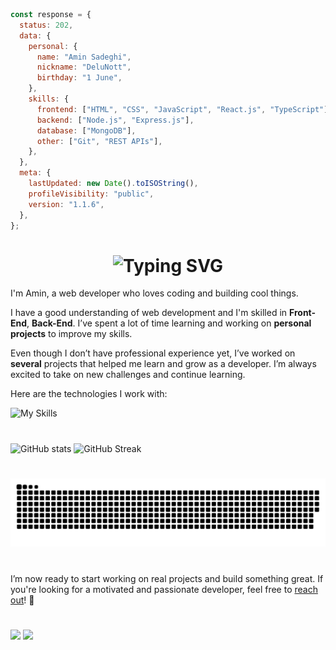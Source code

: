 ```js
const response = {
  status: 202,
  data: {
    personal: {
      name: "Amin Sadeghi",
      nickname: "DeluNott",
      birthday: "1 June",
    },
    skills: {
      frontend: ["HTML", "CSS", "JavaScript", "React.js", "TypeScript"],
      backend: ["Node.js", "Express.js"],
      database: ["MongoDB"],
      other: ["Git", "REST APIs"],
    },
  },
  meta: {
    lastUpdated: new Date().toISOString(),
    profileVisibility: "public",
    version: "1.1.6",
  },
};
```

## <h1 align="center"><img src="https://readme-typing-svg.demolab.com?font=Jetbrains+Mono&size=35&duration=3000&pause=1000&color=A4E3F8&center=true&vCenter=true&width=1000&height=40&lines=Hi%2C+I'm+Amin;A+Full-Stack+Web+Developer;I+specialize+in+web+development;Passionate+about+building+scalable+web+applications;Welcome+to+my+GitHub+profile!" alt="Typing SVG"/></h1>

I'm Amin, a web developer who loves coding and building cool things.

I have a good understanding of web development and I'm skilled in **Front-End**, **Back-End**. I’ve spent a lot of time learning and working on **personal projects** to improve my skills.

Even though I don’t have professional experience yet, I’ve worked on **several** projects that helped me learn and grow as a developer. I’m always excited to take on new challenges and continue learning.

Here are the technologies I work with:

![My Skills](https://skillicons.dev/icons?i=js,ts,html,css,nodejs,mongodb,vscode,github,git,discord)

#

![GitHub stats](https://github-readme-stats.vercel.app/api?username=delunott&count_private=true&show_icons=true&title_color=57cdf1&text_color=ffffff&icon_color=57cdf1&border_color=0d1117&bg_color=0d1117)
![GitHub Streak](https://streak-stats.demolab.com/?user=delunott&background=0d1117&border=0d1117&stroke=57cdf1&ring=57cdf1&fire=57cdf1&currStreakNum=57cdf1&sideNums=57cdf1&currStreakLabel=57cdf1&sideLabels=57cdf1&dates=ffffff)

#

![Snake](https://raw.githubusercontent.com/delunott/delunott/1d0ba301c992181b1f2e8d08eb9f0e503d63bf23/github-contribution-grid-snake-dark.svg)

#

I’m now ready to start working on real projects and build something great. If you're looking for a motivated and passionate developer, feel free to [reach out](https://t.me/a01100001)! 🚀

#

![](https://komarev.com/ghpvc/?username=delunott&color=red)
![](https://badgen.net/discord/members/HA8KP4SJRT)
